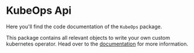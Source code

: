 # KubeOps Api

Here you'll find the code documentation of the `KubeOps` package.

This package contains all relevant objects to write your own custom
kubernetes operator. Head over to the [documentation](../docs/getting_started.md)
for more information.
